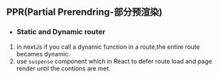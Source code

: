 <!--
 * @Description:
 * @Date: 2024-07-28 18:49:40
 * @LastEditTime: 2024-09-06 13:52:49
-->

## PPR(Partial Prerendring-部分预渲染)

- ### Static and Dynamic router

1. in nextJs if you call a dynamic function in a route,the entire route becames dynamic.
2. use `suspense` component which in React to defer route load and page render until the contions are met.
